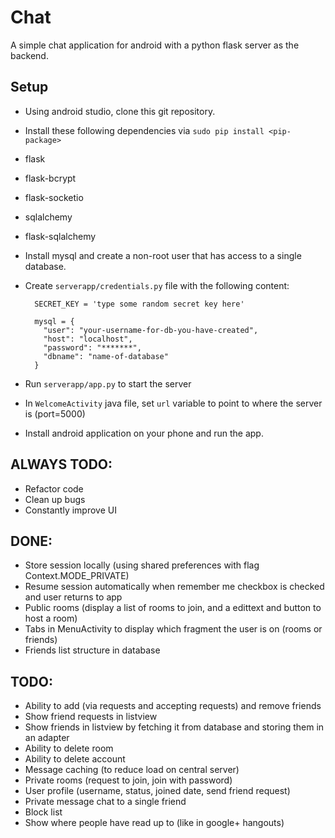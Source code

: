 # Chat
A simple chat application for android with a python flask server as the backend.

## Setup
* Using android studio, clone this git repository.
* Install these following dependencies via `sudo pip install <pip-package>`
 * flask
 * flask-bcrypt
 * flask-socketio
 * sqlalchemy
 * flask-sqlalchemy
* Install mysql and create a non-root user that has access to a single database.
* Create `serverapp/credentials.py` file with the following content:

        SECRET_KEY = 'type some random secret key here'

        mysql = {
          "user": "your-username-for-db-you-have-created",
          "host": "localhost",
          "password": "*******",
          "dbname": "name-of-database"
        }

* Run `serverapp/app.py` to start the server
* In `WelcomeActivity` java file, set `url` variable to point to where the server is (port=5000)
* Install android application on your phone and run the app.

## ALWAYS TODO:
* Refactor code
* Clean up bugs
* Constantly improve UI

## DONE:
* Store session locally (using shared preferences with flag Context.MODE_PRIVATE)
* Resume session automatically when remember me checkbox is checked and user returns to app
* Public rooms (display a list of rooms to join, and a edittext and button to host a room)
* Tabs in MenuActivity to display which fragment the user is on (rooms or friends)
* Friends list structure in database

## TODO:
* Ability to add (via requests and accepting requests) and remove friends
* Show friend requests in listview
* Show friends in listview by fetching it from database and storing them in an adapter
* Ability to delete room
* Ability to delete account
* Message caching (to reduce load on central server)
* Private rooms (request to join, join with password)
* User profile (username, status, joined date, send friend request)
* Private message chat to a single friend
* Block list
* Show where people have read up to (like in google+ hangouts)
